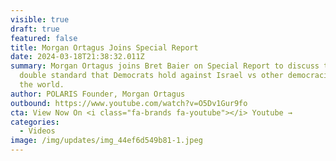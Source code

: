 ```yaml
---
visible: true
draft: true
featured: false
title: Morgan Ortagus Joins Special Report
date: 2024-03-18T21:38:32.011Z
summary: Morgan Ortagus joins Bret Baier on Special Report to discuss the harsh
  double standard that Democrats hold against Israel vs other democracies around
  the world.
author: POLARIS Founder, Morgan Ortagus
outbound: https://www.youtube.com/watch?v=O5Dv1Gur9fo
cta: View Now On <i class="fa-brands fa-youtube"></i> Youtube →
categories:
  - Videos
image: /img/updates/img_44ef6d549b81-1.jpeg
---
```

